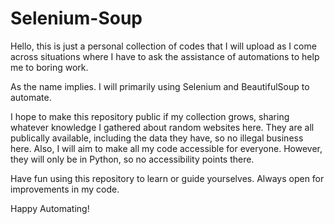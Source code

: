 # Selenium-Soup
Hello, this is just a personal collection of codes that I will upload as I come across situations where I have to ask the assistance of automations to help me to boring work. 

As the name implies. I will primarily using Selenium and BeautifulSoup to automate. 

I hope to make this repository public if my collection grows, sharing whatever knowledge I gathered about random websites here. They are all publically available, including the data they have, so no illegal business here. Also, I will aim to make all my code accessible for everyone. However, they will only be in Python, so no accessibility points there.

Have fun using this repository to learn or guide yourselves. Always open for improvements in my code.

Happy Automating!
